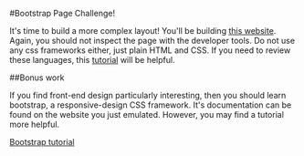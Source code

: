 #Bootstrap Page Challenge!

It's time to build a more complex layout! You'll be building [this website](http://getbootstrap.com/). Again, you should not inspect the page with the developer tools. Do not use any css frameworks either, just plain HTML and CSS. If you need to review these languages, this [tutorial](https://www.codecademy.com/tracks/web) will be helpful.

##Bonus work

If you find front-end design particularly interesting, then you should learn bootstrap, a responsive-design CSS framework. It's documentation can be found on the website you just emulated. However, you may find a tutorial more helpful.

[Bootstrap tutorial](https://www.youtube.com/watch?v=YXVoqJEwqoQ)
